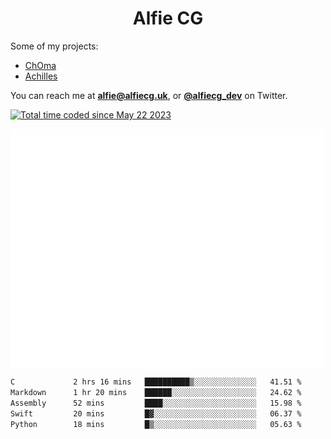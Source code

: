 <h1 align="center">Alfie CG</h1>

Some of my projects:
* [ChOma](https://github.com/opa334/ChOma)
* [Achilles](https://github.com/alfiecg24/Achilles)

You can reach me at **alfie@alfiecg.uk**, or **[@alfiecg_dev](https://twitter.com/alfiecg_dev)** on Twitter.

<a href="https://wakatime.com/@61592169-b9cf-4af8-b6fa-8ac7d4369b01"><img src="https://wakatime.com/badge/user/61592169-b9cf-4af8-b6fa-8ac7d4369b01.svg" alt="Total time coded since May 22 2023" /></a>


<img align="center" src="/github-metrics.svg" alt="Metrics" width="500">

 <!--[![GitHub Streak](https://streak-stats.demolab.com/?user=alfiecg24)](https://git.io/streak-stats)-->

<!--START_SECTION:waka-->

```txt
C             2 hrs 16 mins   ██████████▒░░░░░░░░░░░░░░   41.51 %
Markdown      1 hr 20 mins    ██████░░░░░░░░░░░░░░░░░░░   24.62 %
Assembly      52 mins         ████░░░░░░░░░░░░░░░░░░░░░   15.98 %
Swift         20 mins         █▓░░░░░░░░░░░░░░░░░░░░░░░   06.37 %
Python        18 mins         █▒░░░░░░░░░░░░░░░░░░░░░░░   05.63 %
```

<!--END_SECTION:waka-->
